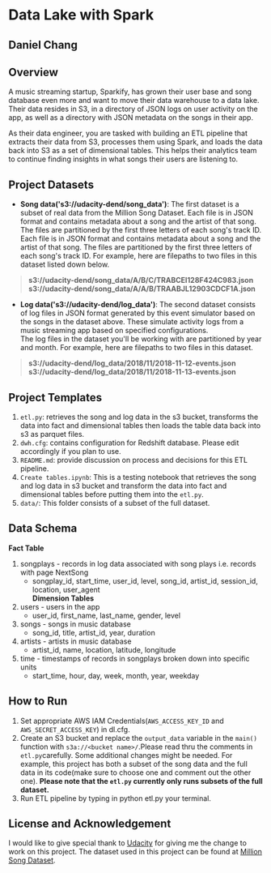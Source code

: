 # Data Lake with Spark
## Daniel Chang

## Overview
A music streaming startup, Sparkify, has grown their user base and song database even more and want to move their data warehouse to a data lake. Their data resides in S3, in a directory of JSON logs on user activity on the app, as well as a directory with JSON metadata on the songs in their app.

As their data engineer, you are tasked with building an ETL pipeline that extracts their data from S3, processes them using Spark, and loads the data back into S3 as a set of dimensional tables. This helps their analytics team to continue finding insights in what songs their users are listening to.

## Project Datasets
- **Song data('s3://udacity-dend/song_data')**: The first dataset is a subset of real data from the Million Song Dataset. Each file is in JSON format and contains metadata about a song and the artist of that song. The files are partitioned by the first three letters of each song's track ID.<br>Each file is in JSON format and contains metadata about a song and the artist of that song. The files are partitioned by the first three letters of each song's track ID. For example, here are filepaths to two files in this dataset listed down below.  
>**s3://udacity-dend/song_data/A/B/C/TRABCEI128F424C983.json**<br>
>**s3://udacity-dend/song_data/A/A/B/TRAABJL12903CDCF1A.json**

- **Log data('s3://udacity-dend/log_data')**: The second dataset consists of log files in JSON format generated by this event simulator based on the songs in the dataset above. These simulate activity logs from a music streaming app based on specified configurations. <br>The log files in the dataset you'll be working with are partitioned by year and month. For example, here are filepaths to two files in this dataset.
>**s3://udacity-dend/log_data/2018/11/2018-11-12-events.json**<br>
>**s3://udacity-dend/log_data/2018/11/2018-11-13-events.json**

## Project Templates
1. `etl.py`: retrieves the song and log data in the s3 bucket, transforms the data into fact and dimensional tables then loads the table data back into s3 as parquet files.
2. `dwh.cfg`: contains configuration for Redshift database. Please edit accordingly if you plan to use.
3. `README.md`: provide discussion on process and decisions for this ETL pipeline.
4. `Create tables.ipynb`: This is a testing notebook that retrieves the song and log data in s3  bucket and transform the data into fact and dimensional tables before putting them into the `etl.py`.
5. `data/`: This folder consists of a subset of the full dataset.

## Data Schema
**Fact Table**  
1. songplays - records in log data associated with song plays i.e. records with page NextSong
    * songplay_id, start_time, user_id, level, song_id, artist_id, session_id, location, user_agent  
**Dimension Tables**
2. users - users in the app  
   * user_id, first_name, last_name, gender, level  
3. songs - songs in music database    
   * song_id, title, artist_id, year, duration  
4. artists - artists in music database   
   * artist_id, name, location, latitude, longitude  
5. time - timestamps of records in songplays broken down into specific units  
   * start_time, hour, day, week, month, year, weekday

## How to Run
1. Set appropriate AWS IAM Credentials(`AWS_ACCESS_KEY_ID` and `AWS_SECRET_ACCESS_KEY`) in dl.cfg.
2. Create an S3 bucket and replace the `output_data` variable in the `main()` function with `s3a://<bucket name>/`.Please read thru the comments in `etl.py`carefully. Some additional changes might be needed. For example, this project has both a subset of the song data and the full data in its code(make sure to choose one and comment out the other one). **Please note that the `etl.py` currently only runs subsets of the full dataset.**
3. Run ETL pipeline by typing in python etl.py your terminal.

## License and Acknowledgement
I would like to give special thank to [Udacity](www.udacity.com) for giving me the change to work on this project. The dataset used in this project can be found at [Million Song Dataset](millionsongdataset.com).
